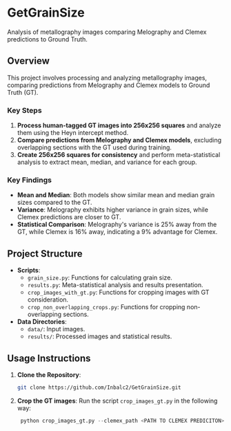 # GetGrainSize

Analysis of metallography images comparing Melography and Clemex predictions to Ground Truth.

## Overview

This project involves processing and analyzing metallography images, comparing predictions from Melography and Clemex models to Ground Truth (GT).

### Key Steps

1. **Process human-tagged GT images into 256x256 squares** and analyze them using the Heyn intercept method.
2. **Compare predictions from Melography and Clemex models**, excluding overlapping sections with the GT used during training.
3. **Create 256x256 squares for consistency** and perform meta-statistical analysis to extract mean, median, and variance for each group.

### Key Findings

- **Mean and Median**: Both models show similar mean and median grain sizes compared to the GT.
- **Variance**: Melography exhibits higher variance in grain sizes, while Clemex predictions are closer to GT.
- **Statistical Comparison**: Melography's variance is 25% away from the GT, while Clemex is 16% away, indicating a 9% advantage for Clemex.

## Project Structure

- **Scripts**:
  - `grain_size.py`: Functions for calculating grain size.
  - `results.py`: Meta-statistical analysis and results presentation.
  - `crop_images_with_gt.py`: Functions for cropping images with GT consideration.
  - `crop_non_overlapping_crops.py`: Functions for cropping non-overlapping sections.
- **Data Directories**:
  - `data/`: Input images.
  - `results/`: Processed images and statistical results.
## Usage Instructions

1. **Clone the Repository**:
   ```sh
   git clone https://github.com/Inbalc2/GetGrainSize.git

2. **Crop the GT images**:
   Run the script `crop_images_gt.py` in the following way:
   ```python
    python crop_images_gt.py --clemex_path <PATH TO CLEMEX PREDICITON> --zones_path <PATH TO 128 CROPS WITH THE NAME>
   ```

